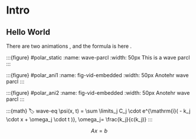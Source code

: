 
# Intro

## Hello World

There are two animations [](#wave-parcl), and the formula is here [](#wave-eq).



:::{figure} #polar_static
:name: wave-parcl
:width: 50px
This is a wave parcl
:::



:::{figure} #polar_ani1
:name: fig-vid-embedded
:width: 50px
Anotehr wave parcl
:::


:::{figure} #polar_ani2
:name: fig-vid-embedded
:width: 50px
Anotehr wave parcl
:::


:::{math}
:label: wave-eq
\psi(x, t) = \sum \limits_j C_j \cdot e^{\mathrm{i}( - k_j \cdot x + \omega_j \cdot t )}, \omega_j= \frac{k_j}{c(k_j)}
:::

$$ \label{one-liner} Ax=b $$


